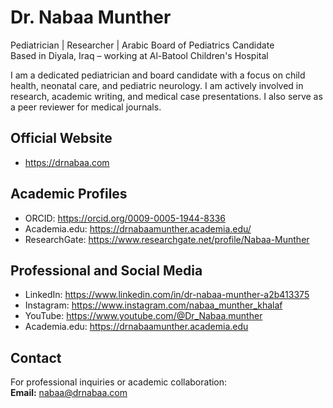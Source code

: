 # Dr. Nabaa Munther

Pediatrician | Researcher | Arabic Board of Pediatrics Candidate  
Based in Diyala, Iraq – working at Al-Batool Children's Hospital  

I am a dedicated pediatrician and board candidate with a focus on child health, neonatal care, and pediatric neurology. I am actively involved in research, academic writing, and medical case presentations. I also serve as a peer reviewer for medical journals.

## Official Website
- https://drnabaa.com

## Academic Profiles
- ORCID: https://orcid.org/0009-0005-1944-8336
- Academia.edu: https://drnabaamunther.academia.edu/
- ResearchGate: https://www.researchgate.net/profile/Nabaa-Munther

## Professional and Social Media
- LinkedIn: https://www.linkedin.com/in/dr-nabaa-munther-a2b413375
- Instagram: https://www.instagram.com/nabaa_munther_khalaf
- YouTube: https://www.youtube.com/@Dr_Nabaa.munther
- Academia.edu: https://drnabaamunther.academia.edu
## Contact
For professional inquiries or academic collaboration:  
**Email:** nabaa@drnabaa.com
